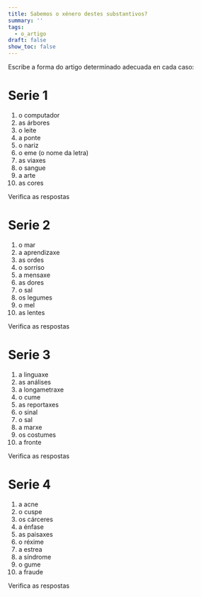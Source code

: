 ```yaml
---
title: Sabemos o xénero destes substantivos?
summary: ''
tags:
  - o_artigo
draft: false
show_toc: false
---
```

Escribe a forma do artigo determinado adecuada en cada caso:

# Serie 1

1. <e-answer readonly>o</e-answer> computador
2. <e-answer>as</e-answer> árbores
3. <e-answer>o</e-answer> leite
4. <e-answer>a</e-answer> ponte
5. <e-answer>o</e-answer> nariz
6. <e-answer>o</e-answer> eme (o nome da letra)
7. <e-answer>as</e-answer> viaxes
8. <e-answer>o</e-answer> sangue
9. <e-answer>a</e-answer> arte
10. <e-answer>as</e-answer> cores

<e-validate>Verifica as respostas</e-validate>

# Serie 2

1. <e-answer readonly>o</e-answer> mar
2. <e-answer>a</e-answer> aprendizaxe
3. <e-answer>as</e-answer> ordes
4. <e-answer>o</e-answer> sorriso
5. <e-answer>a</e-answer> mensaxe
6. <e-answer>as</e-answer> dores
7. <e-answer>o</e-answer> sal
8. <e-answer>os</e-answer> legumes
9. <e-answer>o</e-answer> mel
10. <e-answer>as</e-answer> lentes

<e-validate>Verifica as respostas</e-validate>

# Serie 3

1. <e-answer readonly>a</e-answer> linguaxe
2. <e-answer>as</e-answer> análises
3. <e-answer>a</e-answer> longametraxe
4. <e-answer>o</e-answer> cume
5. <e-answer>as</e-answer> reportaxes
6. <e-answer>o</e-answer> sinal
7. <e-answer>o</e-answer> sal
8. <e-answer>a</e-answer> marxe
9. <e-answer>os</e-answer> costumes
10. <e-answer>a</e-answer> fronte

<e-validate>Verifica as respostas</e-validate>

# Serie 4

1. <e-answer readonly>a</e-answer> acne
2. <e-answer>o</e-answer> cuspe
3. <e-answer>os</e-answer> cárceres
4. <e-answer>a</e-answer> énfase
5. <e-answer>as</e-answer> paisaxes
6. <e-answer>o</e-answer> réxime
7. <e-answer>a</e-answer> estrea
8. <e-answer>a</e-answer> síndrome
9. <e-answer>o</e-answer> gume
10. <e-answer>a</e-answer> fraude

<e-validate>Verifica as respostas</e-validate>
